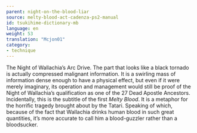 ```yaml
---
parent: night-on-the-blood-liar
source: melty-blood-act-cadenza-ps2-manual
id: tsukihime-dictionary-mb
language: en
weight: 53
translation: "Mcjon01"
category:
- technique
---
```


The Night of Wallachia’s Arc Drive.
The part that looks like a black tornado is actually compressed malignant information. It is a swirling mass of information dense enough to have a physical effect, but even if it were merely imaginary, its operation and management would still be proof of the Night of Wallachia’s qualification as one of the 27 Dead Apostle Ancestors.
Incidentally, this is the subtitle of the first *Melty Blood*. It is a metaphor for the horrific tragedy brought about by the Tatari. Speaking of which, because of the fact that Wallachia drinks human blood in such great quantities, it’s more accurate to call him a blood-guzzler rather than a bloodsucker.
